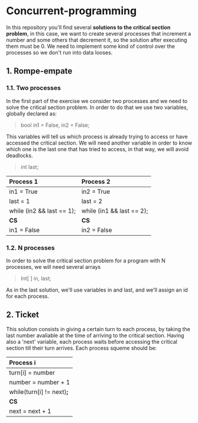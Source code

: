# Concurrent-programming
In this repository you'll find several **solutions to the critical section problem**, in this case, we want to create several processes that increment a number and some others that decrement it, so the solution after executing them must be 0. We need to implement some kind of control over the processes so we don't run into data looses.

## 1. Rompe-empate

###   1.1. Two processes

In the first part of the exercise we consider two processes and we need to solve the critical section problem. In order to do that we use two variables, globally declared as:

> bool in1 = False, in2 = False;

This variables will tell us which process is already trying to access or have accessed the critical section.
We will need another variable in order to know which one is the last one that has tried to access, in that way, we will avoid deadlocks.

> int last;

| **Process 1** | **Process 2** |
|:-------------|:-------------|
|in1 = True     |in2 = True     |
|last = 1       |last = 2       |
|while (in2 && last == 1); | while (in1 && last == 2); |
|**CS**|**CS**|
|in1 = False    | in2 = False|


###   1.2. N processes
    
In order to solve the critical section problem for a program with N processes, we will need several arrays

> Int\[ ] in, last;

As in the last solution, we'll use variables in and last, and we'll assign an id for each process.

## 2. Ticket

This solution consists in giving a certain turn to each process, by taking the last number avaliable at the time of arriving to the critical section. Having also a 'next' variable, each process waits before accessing the critical section till their turn arrives. Each process squeme should be:

|**Process i**|
|:------------|
|turn[i] = number|          
|number = number + 1|
|while(turn[i] != next)**;**|
|**CS**|
|next = next + 1|


